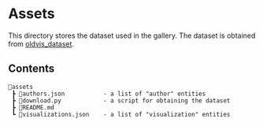 # Assets

This directory stores the dataset used in the gallery.
The dataset is obtained from [oldvis_dataset](https://github.com/oldvis/oldvis_dataset).

## Contents

```
📂assets
 ┣ 📜authors.json           - a list of "author" entities
 ┣ 📜download.py            - a script for obtaining the dataset
 ┣ 📜README.md
 ┗ 📜visualizations.json    - a list of "visualization" entities
```
